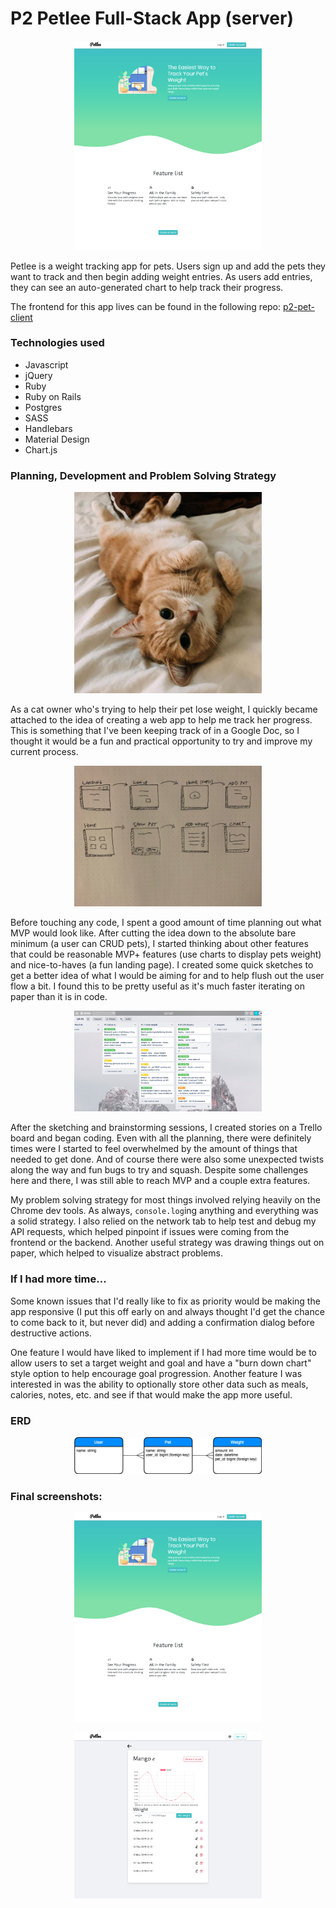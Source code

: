 # P2 Petlee Full-Stack App (server)

<p align="center">
  <img src="https://raw.githubusercontent.com/MGC3/p2-pet-server/master/documentation/screenshot-final-landing.png" width=300>
</p>

Petlee is a weight tracking app for pets. Users sign up and add the pets they want to track and then begin adding weight entries. As users add entries, they can see an auto-generated chart to help track their progress.

The frontend for this app lives can be found in the following repo: [p2-pet-client](https://github.com/MGC3/p2-pet-client)

### Technologies used

- Javascript
- jQuery
- Ruby
- Ruby on Rails
- Postgres
- SASS
- Handlebars
- Material Design
- Chart.js

### Planning, Development and Problem Solving Strategy

<p align="center">
  <img src="https://raw.githubusercontent.com/MGC3/p2-pet-server/master/documentation/mango.jpg" width=300>
</p>
As a cat owner who's trying to help their pet lose weight, I quickly became attached to the idea of creating a web app to help me track her progress. This is something that I've been keeping track of in a Google Doc, so I thought it would be a fun and practical opportunity to try and improve my current process.

<p align="center">
  <img src="https://raw.githubusercontent.com/MGC3/p2-pet-server/master/documentation/sketch-p2.jpg" width=300>
</p>

Before touching any code, I spent a good amount of time planning out what MVP would look like. After cutting the idea down to the absolute bare minimum (a user can CRUD pets), I started thinking about other features that could be reasonable MVP+ features (use charts to display pets weight) and nice-to-haves (a fun landing page). I created some quick sketches to get a better idea of what I would be aiming for and to help flush out the user flow a bit. I found this to be pretty useful as it's much faster iterating on paper than it is in code.

<p align="center">
  <img src="https://raw.githubusercontent.com/MGC3/p2-pet-server/master/documentation/trello-p2-initial.png" width=300>
</p>

After the sketching and brainstorming sessions, I created stories on a Trello board and began coding. Even with all the planning, there were definitely times were I started to feel overwhelmed by the amount of things that needed to get done. And of course there were also some unexpected twists along the way and fun bugs to try and squash. Despite some challenges here and there, I was still able to reach MVP and a couple extra features.

My problem solving strategy for most things involved relying heavily on the Chrome dev tools. As always, `console.log`ing anything and everything was a solid strategy. I also relied on the network tab to help test and debug my API requests, which helped pinpoint if issues were coming from the frontend or the backend. Another useful strategy was drawing things out on paper, which helped to visualize abstract problems.

### If I had more time...

Some known issues that I'd really like to fix as priority would be making the app responsive (I put this off early on and always thought I'd get the chance to come back to it, but never did) and adding a confirmation dialog before destructive actions.

One feature I would have liked to implement if I had more time would be to allow users to set a target weight and goal and have a "burn down chart" style option to help encourage goal progression. Another feature I was interested in was the ability to optionally store other data such as meals, calories, notes, etc. and see if that would make the app more useful.

### ERD

<p align="center">
  <img src="https://raw.githubusercontent.com/MGC3/p2-pet-server/master/documentation/erd-p2-mvp.png" width=300>
</p>

### Final screenshots:

<p align="center">
  <img src="https://raw.githubusercontent.com/MGC3/p2-pet-server/master/documentation/screenshot-final-landing.png" width=300>
</p>

<p align="center">
<img src="https://raw.githubusercontent.com/MGC3/p2-pet-server/master/documentation/screenshot-final-pet-show.png" width=300>
</p>
